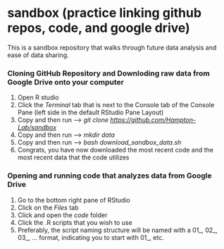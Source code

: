 # sandbox (practice linking github repos, code, and google drive)

This is a sandbox repository that walks through future data analysis and ease of data sharing.

### Cloning GitHub Repository and Downloding raw data from Google Drive onto your computer
1. Open R studio
2. Click the <i> Terminal </i> tab that is next to the Console tab of the Console Pane (left side in the default RStudio Pane Layout)
3. Copy and then run --> <i>git clone https://github.com/Hampton-Lab/sandbox</i>
4. Copy and then run --> <i>mkdir data</i>
5. Copy and then run --> <i>bash download_sandbox_data.sh</i>
6. Congrats, you have now downloaded the most recent code and the most recent data that the code utilizes

### Opening and running code that analyzes data from Google Drive
1. Go to the bottom right pane of RStudio
2. Click on the <i>Files</i> tab
3. Click and open the <i>code</i> folder
4. Click the .R scripts that you wish to use
5. Preferably, the script naming structure will be named with a 01_, 02_, 03_, ... format, indicating you to start with 01_, etc. 
